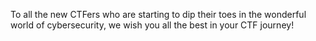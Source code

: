 To all the new CTFers who are starting to dip their toes in the wonderful world of cybersecurity, we wish you all the best in your CTF journey!
